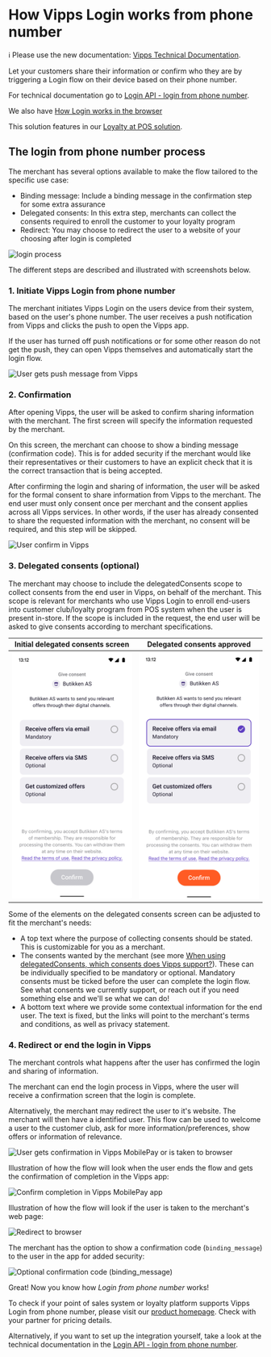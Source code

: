 <!-- START_METADATA
---
title: How Vipps Login works from a phone number
sidebar_label: From a phone number
sidebar_position: 14
description: How Vipps Login works from phone number
pagination_next: null
pagination_prev: null
---
END_METADATA -->

# How Vipps Login works from phone number

<!-- START_COMMENT -->

ℹ️ Please use the new documentation:
[Vipps Technical Documentation](https://vippsas.github.io/vipps-developer-docs/docs/APIs/login-api).

<!-- END_COMMENT -->

Let your customers share their information or confirm who they are by triggering a Login flow on their device based on their phone number.

For technical documentation go to
[Login API - login from phone number](../api-guide/flows/phone-number-ciba-flows.md).

We also have [How Login works in the browser](vipps-login-api-howitworks.md)

This solution features in our [Loyalty at POS solution](https://vippsas.github.io/vipps-developer-docs/docs/vipps-solutions/loyalty-in-pos).

## The login from phone number process

The merchant has several options available to make the flow tailored to the specific use case:

* Binding message: Include a binding message in the confirmation step for some extra assurance
* Delegated consents: In this extra step, merchants can collect the consents required to enroll the customer to your loyalty program
* Redirect: You may choose to redirect the user to a website of your choosing after login is completed

![login process](../images/vipps-login-from-phone-number-process.png)

The different steps are described and illustrated with screenshots below.

### 1. Initiate Vipps Login from phone number

The merchant initiates Vipps Login on the users device from their system, based on the user's phone number.
The user receives a push notification from Vipps and clicks the push to open the Vipps app.

If the user has turned off push notifications or for some other reason do not get the push, they can open Vipps themselves and automatically start the login flow.

![User gets push message from Vipps](../images/vipps-login-phone-push.png)

### 2. Confirmation

After opening Vipps, the user will be asked to confirm sharing information with the merchant. The first screen will specify the information requested by the merchant.

On this screen, the merchant can choose to show a binding message (confirmation code). This is for added security if the merchant would like their representatives or their customers to have an explicit check that it is the correct transaction that is being accepted.

After confirming the login and sharing of information, the user will be asked for the formal consent to share information from Vipps to the merchant.
The end user must only consent once per merchant and the consent applies across all Vipps services. In other words, if the user has already consented to share the
requested information with the merchant, no consent will be required, and this step will be skipped.

![User confirm in Vipps](../images/vipps-login-confirm.png)

### 3. Delegated consents (optional)

The merchant may choose to include the delegatedConsents scope to collect consents from the end user in Vipps, on behalf of the merchant.
This scope is relevant for merchants who use Vipps Login to enroll end-users into customer club/loyalty program from POS system when the user is present in-store.
If the scope is included in the request, the end user will be asked to give consents according to merchant specifications.

|                       Initial delegated consents screen                       |                           Delegated consents approved                            |
|:-----------------------------------------------------------------------------:|:--------------------------------------------------------------------------------:|
| ![User sees delegated consents in Vipps](../images/delegated-consents-step1.png) | ![User confirm delegated consents in Vipps](../images/delegated-consents-step2.png) |

Some of the elements on the delegated consents screen can be adjusted to fit the merchant's needs:

* A top text where the purpose of collecting consents should be stated. This is customizable for you as a merchant.
* The consents wanted by the merchant (see more
  [When using delegatedConsents, which consents does Vipps support?](../vipps-login-api-faq.md#when-using-delegatedconsents-which-consents-are-supported)).
  These can be individually specified to be mandatory or optional. Mandatory consents must be ticked before the user can complete the login flow. See what consents we currently support, or reach out if you need something else and we'll se what we can do!
* A bottom text where we provide some contextual information for the end user. The text is fixed, but the links will point to the merchant's terms and conditions, as well as privacy statement.

### 4. Redirect or end the login in Vipps

The merchant controls what happens after the user has confirmed the login and sharing of information.

The merchant can end the login process in Vipps, where the user will receive a confirmation screen that the login is complete.

Alternatively, the merchant may redirect the user to it's website. The merchant will then have a identified user. This flow can be used to welcome a user to the customer club, ask for more information/preferences, show offers or information of relevance.

![User gets confirmation in Vipps MobilePay or is taken to browser](../images/vipps-login-confirmation.png)




Illustration of how the flow will look when the user ends the flow and gets the confirmation of completion in the Vipps app:

![Confirm completion in Vipps MobilePay app](../images/CIBA_flow_in_app.png)

Illustration of how the flow will look if the user is taken to the merchant's web page:

![Redirect to browser](../images/CIBA_flow_take_to_merchant.png)

The merchant has the option to show a confirmation code (`binding_message`) to the user in the app for added security:

![Optional confirmation code (`binding_message`)](../images/CIBA_Confirmation_code.png)

Great! Now you know how _Login from phone number_ works!

To check if your point of sales system or loyalty platform supports Vipps Login from phone number, please visit our [product homepage](https://vipps.no/produkter-og-tjenester/bedrift/logg-inn-med-vipps/logg-inn-med-vipps/). Check with your partner for pricing details.

Alternatively, if you want to set up the integration yourself, take a look at the technical documentation in the
[Login API - login from phone number](../api-guide/flows/phone-number-ciba-flows.md).
